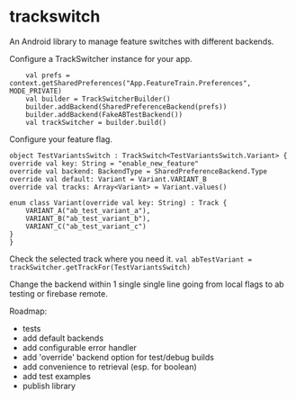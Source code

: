 # trackswitch
An Android library to manage feature switches with different backends. 

Configure a TrackSwitcher instance for your app.


        val prefs = context.getSharedPreferences("App.FeatureTrain.Preferences", MODE_PRIVATE)
        val builder = TrackSwitcherBuilder()
        builder.addBackend(SharedPreferenceBackend(prefs))
        builder.addBackend(FakeABTestBackend())
        val trackSwitcher = builder.build()

Configure your feature flag.

	object TestVariantsSwitch : TrackSwitch<TestVariantsSwitch.Variant> {
    override val key: String = "enable_new_feature"
    override val backend: BackendType = SharedPreferenceBackend.Type
    override val default: Variant = Variant.VARIANT_B
    override val tracks: Array<Variant> = Variant.values()

    enum class Variant(override val key: String) : Track {
        VARIANT_A("ab_test_variant_a"),
        VARIANT_B("ab_test_variant_b"),
        VARIANT_C("ab_test_variant_c")
    }
	}

Check the selected track where you need it. 
``
val abTestVariant = trackSwitcher.getTrackFor(TestVariantsSwitch)
``

Change the backend within 1 single single line going from local flags to ab testing or firebase remote. 

Roadmap:

* tests
* add default backends
* add configurable error handler
* add 'override' backend option for test/debug builds
* add convenience to retrieval (esp. for boolean)
* add test examples
* publish library